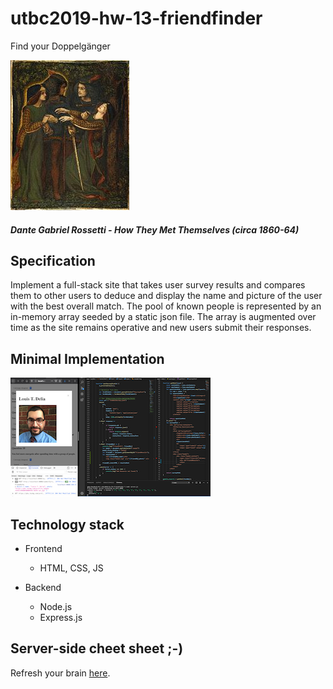 # utbc2019-hw-13-friendfinder

Find your Doppelgänger

![alt](docs/img/Dante_Gabriel_Rossetti-How_They_Met_Themselves_1860-64_circa.jpg)
##### Dante Gabriel Rossetti - How They Met Themselves (circa 1860-64)

## Specification

Implement a full-stack site that takes user survey results and compares them to other users to deduce and display the name and picture of the user with the best overall match.  The pool of known people is represented by an in-memory array seeded by a static json file.  The array is augmented over time as the site remains operative and new users submit their responses.

## Minimal Implementation

![alt](docs/img/ff-mvp.png)

## Technology stack

* Frontend
  * HTML, CSS, JS

* Backend
  * Node.js
  * Express.js

## Server-side cheet sheet ;-)

Refresh your brain [here](docs/notes.md).